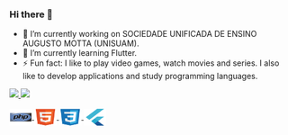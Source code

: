 ### Hi there 👋

- 🔭 I’m currently working on SOCIEDADE UNIFICADA DE ENSINO AUGUSTO MOTTA (UNISUAM).
- 🌱 I’m currently learning Flutter.
- ⚡ Fun fact: I like to play video games, watch movies and series. I also like to develop applications and study programming languages.

<div>
  <a href="https://github.com/DiogoLima1">
  <img height="180em" src="https://github-readme-stats.vercel.app/api?username=DiogoLima1&&show_icons=true&theme=aura&include_all_commits=true&count_private=true"/>
  <img height="180em" src="https://github-readme-stats.vercel.app/api/top-langs/?username=DiogoLima1&layout=compact&langs_count=10&theme=dark"/>
</div>
<div style="display: inline_block"><br>
  <img align="center" alt="DiogoLima1-PHP" height="30" width="40" src="https://raw.githubusercontent.com/devicons/devicon/master/icons/php/php-original.svg">
  <img align="center" alt="DiogoLima1-HTML" height="30" width="40" src="https://raw.githubusercontent.com/devicons/devicon/master/icons/html5/html5-original.svg">
  <img align="center" alt="DiogoLima1-CSS" height="30" width="40" src="https://raw.githubusercontent.com/devicons/devicon/master/icons/css3/css3-original.svg">
  <img align="center" alt="DiogoLima1-Flutter" height="30" width="40" src="https://raw.githubusercontent.com/devicons/devicon/master/icons/flutter/flutter-original.svg">
</div>

<!--
**DiogoLima1/DIogoLima1** is a ✨ _special_ ✨ repository because its `README.md` (this file) appears on your GitHub profile.

Here are some ideas to get you started:


-->
